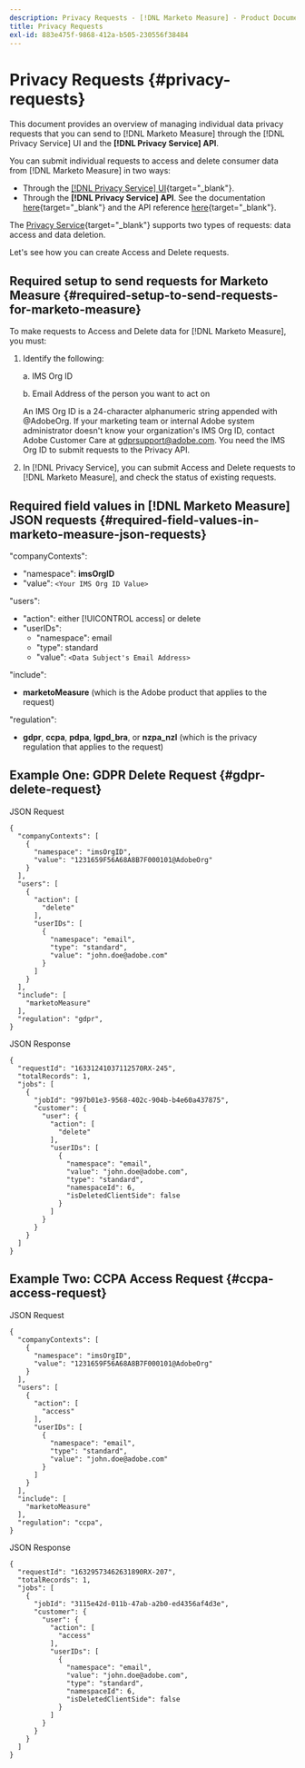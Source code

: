 ```yaml
---
description: Privacy Requests - [!DNL Marketo Measure] - Product Documentation
title: Privacy Requests
exl-id: 883e475f-9868-412a-b505-230556f38484
---
```

# Privacy Requests {#privacy-requests}

This document provides an overview of managing individual data privacy requests that you can send to [!DNL Marketo Measure] through the [!DNL Privacy Service] UI and the **[!DNL Privacy Service] API**.

You can submit individual requests to access and delete consumer data from [!DNL Marketo Measure] in two ways:

* Through the [[!DNL Privacy Service] UI](https://experienceleague.adobe.com/docs/experience-platform/privacy/ui/overview.html){target="_blank"}.
* Through the **[!DNL Privacy Service] API**. See the documentation [here](https://experienceleague.adobe.com/docs/experience-platform/privacy/api/overview.html){target="_blank"} and the API reference [here](https://developer.adobe.com/experience-platform-apis/references/privacy-service/){target="_blank"}.

The [Privacy Service](https://experienceleague.adobe.com/docs/experience-platform/privacy/home.html){target="_blank"} supports two types of requests: data access and data deletion.

Let's see how you can create Access and Delete requests.

## Required setup to send requests for Marketo Measure {#required-setup-to-send-requests-for-marketo-measure}

To make requests to Access and Delete data for [!DNL Marketo Measure], you must:

1. Identify the following:

   a. IMS Org ID

   b. Email Address of the person you want to act on

   An IMS Org ID is a 24-character alphanumeric string appended with @AdobeOrg. If your marketing team or internal Adobe system administrator doesn't know your organization's IMS Org ID, contact Adobe Customer Care at gdprsupport@adobe.com. You need the IMS Org ID to submit requests to the Privacy API.

1. In [!DNL Privacy Service], you can submit Access and Delete requests to [!DNL Marketo Measure], and check the status of existing requests.

## Required field values in [!DNL Marketo Measure] JSON requests {#required-field-values-in-marketo-measure-json-requests}

"companyContexts":

* "namespace": **imsOrgID**
* "value": `<Your IMS Org ID Value>`

"users":

* "action": either [!UICONTROL access] or delete
* "userIDs":
   * "namespace": email
   * "type": standard
   * "value": `<Data Subject's Email Address>`

"include":

* **marketoMeasure** (which is the Adobe product that applies to the request)

"regulation":

* **gdpr**, **ccpa**, **pdpa**, **lgpd_bra**, or **nzpa_nzl** (which is the privacy regulation that applies to the request)

## Example One: GDPR Delete Request {#gdpr-delete-request}

JSON Request

```text
{
  "companyContexts": [
    {
      "namespace": "imsOrgID",
      "value": "1231659F56A68A8B7F000101@AdobeOrg"
    }
  ],
  "users": [
    {
      "action": [
        "delete"
      ],
      "userIDs": [
        {
          "namespace": "email",
          "type": "standard",
          "value": "john.doe@adobe.com"
        }
      ]
    }
  ],
  "include": [
    "marketoMeasure"
  ],
  "regulation": "gdpr",
}
```

JSON Response

```text
{
  "requestId": "16331241037112570RX-245",
  "totalRecords": 1,
  "jobs": [
    {
      "jobId": "997b01e3-9568-402c-904b-b4e60a437875",
      "customer": {
        "user": {
          "action": [
            "delete"
          ],
          "userIDs": [
            {
              "namespace": "email",
              "value": "john.doe@adobe.com",
              "type": "standard",
              "namespaceId": 6,
              "isDeletedClientSide": false
            }
          ]
        }
      }
    }
  ]
}
```

## Example Two: CCPA Access Request {#ccpa-access-request}

JSON Request

```text
{
  "companyContexts": [
    {
      "namespace": "imsOrgID",
      "value": "1231659F56A68A8B7F000101@AdobeOrg"
    }
  ],
  "users": [
    {
      "action": [
        "access"
      ],
      "userIDs": [
        {
          "namespace": "email",
          "type": "standard",
          "value": "john.doe@adobe.com"
        }
      ]
    }
  ],
  "include": [
    "marketoMeasure"
  ],
  "regulation": "ccpa",
}
```

JSON Response

```text
{
  "requestId": "16329573462631890RX-207",
  "totalRecords": 1,
  "jobs": [
    {
      "jobId": "3115e42d-011b-47ab-a2b0-ed4356af4d3e",
      "customer": {
        "user": {
          "action": [
            "access"
          ],
          "userIDs": [
            {
              "namespace": "email",
              "value": "john.doe@adobe.com",
              "type": "standard",
              "namespaceId": 6,
              "isDeletedClientSide": false
            }
          ]
        }
      }
    }
  ]
}
```
